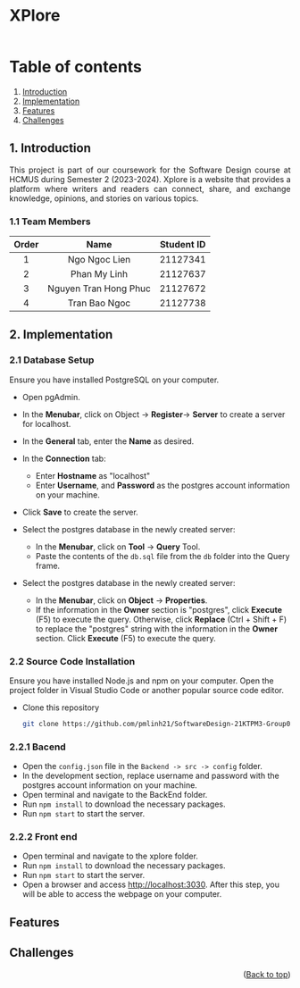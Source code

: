 # XPlore 

<div align="center">
<img src="src/xplore/public/imgs/Homepage.png" alt="">
</div>

# Table of contents

1. [Introduction](#Introduction)
2. [Implementation](#Implementation)
3. [Features](#Features)
4. [Challenges](#Challenges)

## 1. Introduction <a name="Introduction"></a>

<div style = "text-align: justify">
This project is part of our coursework for the Software Design course at HCMUS during Semester 2 (2023-2024). Xplore is a website that provides a platform where writers and readers can connect, share, and exchange knowledge, opinions, and stories on various topics.
</div>

### 1.1 Team Members

| Order |         Name          | Student ID |
|:-----:|:---------------------:|:----------:|
|   1   |     Ngo Ngoc Lien     |  21127341  |
|   2   |      Phan My Linh     |  21127637  |
|   3   | Nguyen Tran Hong Phuc |  21127672  |
|   4   |      Tran Bao Ngoc    |  21127738  |

## 2. Implementation <a name="Implementation"></a>

### 2.1 Database Setup

Ensure you have installed PostgreSQL on your computer. 

 - Open pgAdmin.
 
 - In the **Menubar**, click on Object -> **Register**-> **Server** to create a server for localhost. 
 
 - In the **General** tab, enter the **Name** as desired. 
 
 - In the **Connection** tab:
	 - Enter **Hostname** as "localhost"
	 - Enter **Username**, and **Password** as the postgres account information on your machine. 

 - Click **Save** to create the server. 
 
 - Select the postgres database in the newly created server:
	 - In the **Menubar**, click on **Tool** -> **Query** Tool. 
	 - Paste the contents of the `db.sql` file from the `db` folder into the Query frame. 

 - Select the postgres database in the newly created server:
	 - In the **Menubar**, click on **Object** -> **Properties**. 
	 - If the information in the **Owner** section is "postgres", click **Execute** (F5) to execute the query. Otherwise, click **Replace** (Ctrl + Shift + F) to replace the "postgres" string with the information in the **Owner** section. Click **Execute** (F5) to execute the query.

### 2.2 Source Code Installation
Ensure you have installed Node.js and npm on your computer. Open the project folder in Visual Studio Code or another popular source code editor.

 - Clone this repository
    ```sh
    git clone https://github.com/pmlinh21/SoftwareDesign-21KTPM3-Group04
    ```
### 2.2.1 Bacend
- Open the `config.json` file in the `Backend -> src -> config` folder. 
- In the development section, replace username and password with the postgres account information on your machine. 
- Open terminal and navigate to the BackEnd folder. 
- Run `npm install` to download the necessary packages. 
- Run `npm start` to start the server.
    
### 2.2.2 Front end
- Open terminal and navigate to the xplore folder. 
- Run `npm install` to download the necessary packages. 
- Run `npm start` to start the server.
 - Open a browser and access [http://localhost:3030](http://localhost:3030). After this step, you will be able to access the webpage on your computer.
<!-- Features -->

## Features <a name="Features"></a>

<div style = "text-align: justify">
  
</div>

<!-- Challenge -->

## Challenges <a name="Challenges"></a>

<div style = "text-align: justify">
   
</div>

<p align="right">(<a href="#top">Back to top</a>)</p>
